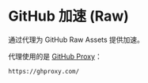 # GitHub 加速 (Raw)

通过代理为 GitHub Raw Assets 提供加速。

代理使用的是 [GitHub Proxy](https://ghproxy.com/)：

```txt
https://ghproxy.com/
```
